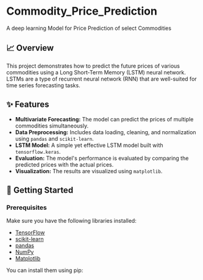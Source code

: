 # Commodity_Price_Prediction
A deep learning Model for Price Prediction of select Commodities
## 📈 Overview

This project demonstrates how to predict the future prices of various commodities using a Long Short-Term Memory (LSTM) neural network. LSTMs are a type of recurrent neural network (RNN) that are well-suited for time series forecasting tasks.

## ✨ Features

*   **Multivariate Forecasting:** The model can predict the prices of multiple commodities simultaneously.
*   **Data Preprocessing:** Includes data loading, cleaning, and normalization using `pandas` and `scikit-learn`.
*   **LSTM Model:** A simple yet effective LSTM model built with `tensorflow.keras`.
*   **Evaluation:** The model's performance is evaluated by comparing the predicted prices with the actual prices.
*   **Visualization:** The results are visualized using `matplotlib`.

## 🚀 Getting Started

### Prerequisites

Make sure you have the following libraries installed:

*   [TensorFlow](https://www.tensorflow.org/)
*   [scikit-learn](https://scikit-learn.org/stable/)
*   [pandas](https://pandas.pydata.org/)
*   [NumPy](https://numpy.org/)
*   [Matplotlib](https://matplotlib.org/)

You can install them using pip:
